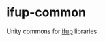 # ifup-common
Unity commons for [ifup][ifups] libraries.

[ifups]: https://github.com/search?utf8=%E2%9C%93&q=ifup+user%3Aindieforger